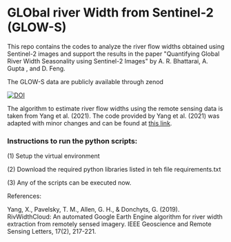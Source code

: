 # GLObal river Width from Sentinel-2 (GLOW-S)

This repo contains the codes to analyze the river flow widths obtained using Sentinel-2 images and support the results in the paper "Quantifying Global River Width Seasonality using Sentinel-2 Images" by A. R. Bhattarai, A. Gupta ,  and D. Feng. 

The GLOW-S data are publicly available through zenod



[![DOI](https://zenodo.org/badge/DOI/10.5281/zenodo.15701838.svg)](https://doi.org/10.5281/zenodo.15701838)


The algorithm to estimate river flow widths using the remote sensing data is taken from Yang et al. (2021). The code provided by Yang et al. (2021) was adapted with minor changes and can be found at [this link](https://code.earthengine.google.com/e005ddf44502ff85964cde19ff26721a?accept_repo=users%2FeeProject%2FRivWidthCloudPaper).

### Instructions to run the python scripts:
(1) Setup the virtual environment

(2) Download the required python libraries listed in teh file requirements.txt

(3) Any of the scripts can be executed now. 

References:

Yang, X., Pavelsky, T. M., Allen, G. H., & Donchyts, G. (2019). RivWidthCloud: An automated Google Earth Engine algorithm for river width extraction from remotely sensed imagery. IEEE Geoscience and Remote Sensing Letters, 17(2), 217-221.
